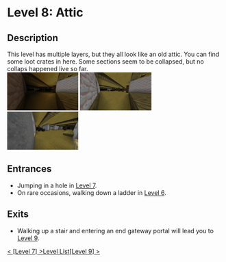 # Level 8: Attic

## Description
This level has multiple layers, but they all look like an old attic. You can find some loot crates in here. Some sections seem to be collapsed, but no collaps happened live so far.<br/>
<img src="./img/Level_8_0_dark.png" width="33%" />
<img src="./img/Level_8_0_light.png" width="33%" title="Image 1 but with fullbright" />
<img src="./img/Level_8_1.png" width="33%"/>

## Entrances
* Jumping in a hole in <a href="./Level_7.md">Level 7</a>.
* On rare occasions, walking down a ladder in <a href="./Level_6.md">Level 6</a>.

## Exits
* Walking up a stair and entering an end gateway portal will lead you to <a href="./Level_9.md">Level 9</a>.

<a href="./Level_7.md">< [Level 7] ></a><a href="./Levels.md">Level List</a><a href="./Level_9.md">[Level 9] ></a>